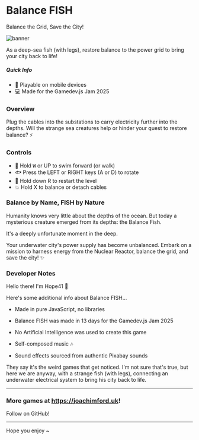 # Balance FISH

Balance the Grid, Save the City!

![banner](https://github.com/user-attachments/assets/f0a10c32-57ac-4984-beb0-a7b16ab22e9c)

As a deep-sea fish (with legs), restore balance to the power grid to bring your city back to life!

##### Quick Info

- 📱 Playable on mobile devices
- 💻 Made for the Gamedev.js Jam 2025

### Overview

Plug the cables into the substations to carry electricity further into the depths. Will the strange sea creatures help or hinder your quest to restore balance? ⚡

### Controls

- 🌊 Hold <kbd>W</kbd> or UP to swim forward (or walk)
- 🐟 Press the LEFT or RIGHT keys (A or D) to rotate
- 🔁 Hold down R to restart the level
- 💥 Hold X to balance or detach cables

### Balance by Name, FISH by Nature

Humanity knows very little about the depths of the ocean. But today a mysterious creature emerged from its depths: the Balance Fish.

It's a deeply unfortunate moment in the deep.

Your underwater city's power supply has become unbalanced. Embark on a mission to harness energy from the Nuclear Reactor, balance the grid, and save the city! ✨ 

### Developer Notes 

Hello there! I'm Hope41 👋

Here's some additional info about Balance FISH...

- Made in pure JavaScript, no libraries

- Balance FISH was made in 13 days for the Gamedev.js Jam 2025

- No Artificial Intelligence was used to create this game

- Self-composed music 🎶

- Sound effects sourced from authentic Pixabay sounds

They say it's the weird games that get noticed. I'm not sure that's true, but here we are anyway, with a strange fish (with legs), connecting an underwater electrical system to bring his city back to life.

* * *

### More games at https://joachimford.uk!
Follow on GitHub!

* * *

Hope you enjoy ~
